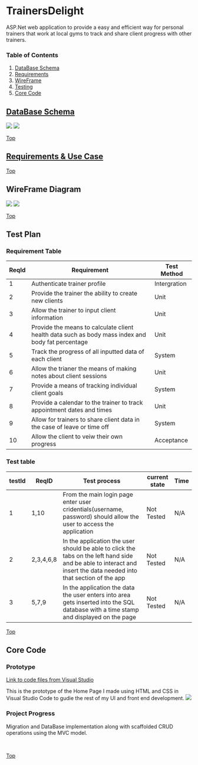 # TrainersDelight
ASP.Net web application to provide a easy and efficient way for personal trainers that work at local gyms to track and share client progress with other trainers.

### Table of Contents

1. [DataBase Schema](#database-schema)
2. [Requirements](#Requirments)
3. [WireFrame](#wireframe-diagram)
4. [Testing](#testing)
5. [Core Code](#core-code)

## [DataBase Schema](https://github.com/BrandonSundell/TrainersDelight/blob/main/TrainersDelightDatabaseSchema.sql)
![](Images/DBSchema1.jpg)
![](Images/DBSchema2.jpg)

[Top](#trainersdelight)

## [Requirements & Use Case](https://github.com/BrandonSundell/TrainersDelight/tree/main/Requirements)
[Top](#trainersdelight)

## WireFrame Diagram
![](Images/WireFramePg1.jpg)
![](Images/WireFramePg2.jpg)

[Top](#trainersdelight)

## Test Plan

### Requirement Table

|ReqId|Requirement|Test Method|
|-----|-----------|-----------|
|1|Authenticate trainer profile|Intergration| 
|2|Provide the trainer the ability to create new clients|Unit| 
|3|Allow the trainer to input client information|Unit| 
|4|Provide the means to calculate client health data such as body mass index and body fat percentage|Unit| 
|5|Track the progress of all inputted data of each client|System| 
|6|Allow the trianer the means of making notes about client sessions|Unit| 
|7|Provide a means of tracking individual client goals|System| 
|8|Provide a calendar to the trainer to track appointment dates and times|Unit|
|9|Allow for trainers to share client data in the case of leave or time off|System| 
|10|Allow the client to veiw their own progress|Acceptance| 

### Test table
|testId|ReqID|Test process|current state|Time|
|------|-----|---------|-------------|----|
|1|1,10|From the main login page enter user cridentials(username, password) should allow the user to access the application|Not Tested|N/A|
|2|2,3,4,6,8|In the application the user should be able to click the tabs on the left hand side and be able to interact and insert the data needed into that section of the app|Not Tested|N/A|
|3|5,7,9|In the application the data the user enters into area gets inserted into the SQL database with a time stamp and displayed on the page|Not Tested|N/A|



[Top](#trainersdelight)

## Core Code

### Prototype

[Link to code files from Visual Studio](https://github.com/BrandonSundell/TrainersDelight/tree/master/TrainersDelight)

This is the prototype of the Home Page I made using HTML and CSS in Visual Studio Code to gudie the rest of my UI and front end development.
![](https://github.com/BrandonSundell/TrainersDelight/blob/main/WebPage%20Prototype/TrainersDelightTrainerHomePage.png)

### Project Progress

Migration and DataBase implementation along with scaffolded CRUD operations using the MVC model.

![]()
![]()
![]()
![]()
![]()

[Top](#trainersdelight)
